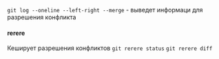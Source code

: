 `git log --oneline --left-right --merge` - выведет информаци для разрешения конфликта

#### rerere

Кеширует разрешения конфликтов
`git rerere status`
`git rerere diff`
